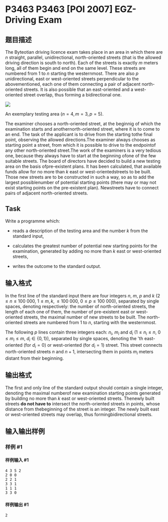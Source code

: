 # P3463 P3463 [POI 2007] EGZ-Driving Exam

## 题目描述

The Byteotian driving licence exam takes place in an area in which there are $n$ straight, parallel, unidirectional, north-oriented streets (that is the allowed driving direction is south to north). Each of the streets is exactly $m$ meters long, all of them begin and end on the same level. These streets are numbered from $1$ to $n$ starting the westernmost. There are also $p$ unidirectional, east or west-oriented streets perpendicular to the abovementioned, each one of them connecting a pair of adjacent north-oriented streets. It is also possible that an east-oriented and a west-oriented street overlap, thus forming a bidirectional one.


 ![](https://cdn.luogu.com.cn/upload/pic/6981.png) 

An exemplary testing area ($n=4, m=3, p=5$).

The examiner chooses a north-oriented street, at the beginnig of which the examination starts and anothernorth-oriented street, where it is to come to an end. The task of the applicant is to drive from the starting tothe final point, observing the allowed directions.The examiner always chooses as starting point a street, from which it is possible to drive to the endpointof any other north-oriented street.The work of the examiners is a very tedious one, because they always have to start at the beginning ofone of the few suitable streets. The board of directors have decided to build a new testing area on the basis ofpre-existent plans. It has been calculated, that available funds allow for no more than $k$ east or west-orientedstreets to be built. Those new streets are to be constructed in such a way, so as to add the largest possiblenumber of potential starting points (there may or may not exist starting points on the pre-existent plan). Newstreets have to connect pairs of adjacent north-oriented streets.

## Task

Write a programme which:

- reads a description of the testing area and the number $k$ from the standard input,

- calculates the greatest number of potential new starting points for the examination, generated by adding no more than $k$ east or west-oriented streets,

- writes the outcome to the standard output.


## 输入格式

In the first line of the standard input there are four integers $n$, $m$, $p$ and $k$ ($2 \le n \le 100\ 000$, $1 \le m, k, \le 100\ 000$, $0 \le p \le 100\ 000$), separated by single spaces, denoting respectively: the number of north-oriented streets, the length of each one of them, the number of pre-existent east or west-oriented streets, the maximal number of new streets to be built. The north-oriented streets are numbered from $1$ to $n$, starting with the westernmost.


The following $p$ lines contain three integers each: $n_i$, $m_i$ and $d_i$ ($1 \le n_i \le n$, $0 \le m_i \le m$, $d_i \in \{0, 1\}$), separated by single spaces, denoting the 'th east-oriented (for $d_i=0$) or west-oriented (for $d_i=1$) street. This street connects north-oriented streets $n$ and $n+1$, intersecting them in points $m_i$ meters distant from their beginning.


## 输出格式

The first and only line of the standard output should contain a single integer, denoting the maximal numberof new examination starting points generated by building no more than $k$ east or west-oriented streets. Thenewly built streets **do not have to** intersect the north-oriented streets in points, whose distance from thebeginning of the street is an integer. The newly built east or west-oriented streets may overlap, thus formingbidirectional streets.


## 输入输出样例

### 样例 #1

#### 样例输入 #1

```
4 3 5 2
2 0 0
2 2 1
3 3 1
1 1 1
3 3 0
```

#### 样例输出 #1

```
2
```

